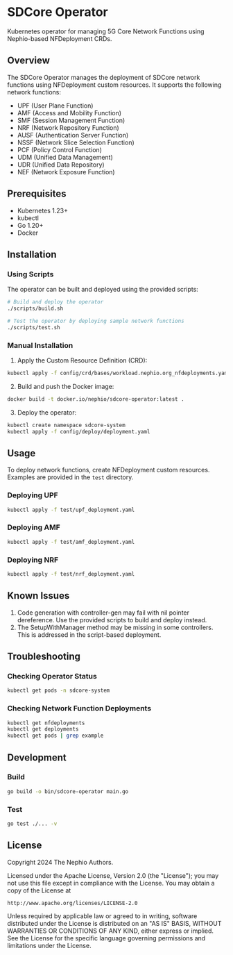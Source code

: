 # SDCore Operator

Kubernetes operator for managing 5G Core Network Functions using Nephio-based NFDeployment CRDs.

## Overview

The SDCore Operator manages the deployment of SDCore network functions using NFDeployment custom resources. It supports the following network functions:

- UPF (User Plane Function)
- AMF (Access and Mobility Function)
- SMF (Session Management Function)
- NRF (Network Repository Function)
- AUSF (Authentication Server Function)
- NSSF (Network Slice Selection Function)
- PCF (Policy Control Function)
- UDM (Unified Data Management)
- UDR (Unified Data Repository)
- NEF (Network Exposure Function)

## Prerequisites

- Kubernetes 1.23+
- kubectl
- Go 1.20+
- Docker

## Installation

### Using Scripts

The operator can be built and deployed using the provided scripts:

```bash
# Build and deploy the operator
./scripts/build.sh

# Test the operator by deploying sample network functions
./scripts/test.sh
```

### Manual Installation

1. Apply the Custom Resource Definition (CRD):

```bash
kubectl apply -f config/crd/bases/workload.nephio.org_nfdeployments.yaml
```

2. Build and push the Docker image:

```bash
docker build -t docker.io/nephio/sdcore-operator:latest .
```

3. Deploy the operator:

```bash
kubectl create namespace sdcore-system
kubectl apply -f config/deploy/deployment.yaml
```

## Usage

To deploy network functions, create NFDeployment custom resources. Examples are provided in the `test` directory.

### Deploying UPF

```bash
kubectl apply -f test/upf_deployment.yaml
```

### Deploying AMF

```bash
kubectl apply -f test/amf_deployment.yaml
```

### Deploying NRF

```bash
kubectl apply -f test/nrf_deployment.yaml
```

## Known Issues

1. Code generation with controller-gen may fail with nil pointer dereference. Use the provided scripts to build and deploy instead.
2. The SetupWithManager method may be missing in some controllers. This is addressed in the script-based deployment.

## Troubleshooting

### Checking Operator Status

```bash
kubectl get pods -n sdcore-system
```

### Checking Network Function Deployments

```bash
kubectl get nfdeployments
kubectl get deployments
kubectl get pods | grep example
```

## Development

### Build

```bash
go build -o bin/sdcore-operator main.go
```

### Test

```bash
go test ./... -v
```

License
-------

Copyright 2024 The Nephio Authors.

Licensed under the Apache License, Version 2.0 (the "License");
you may not use this file except in compliance with the License.
You may obtain a copy of the License at

    http://www.apache.org/licenses/LICENSE-2.0

Unless required by applicable law or agreed to in writing, software
distributed under the License is distributed on an "AS IS" BASIS,
WITHOUT WARRANTIES OR CONDITIONS OF ANY KIND, either express or implied.
See the License for the specific language governing permissions and
limitations under the License.

